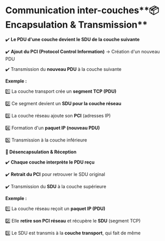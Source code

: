 # Communication inter-couches**📦 Encapsulation & Transmission**

✔️ **Le PDU d'une couche devient le SDU de la couche suivante**

✔️ **Ajout du PCI (Protocol Control Information)** → Création d'un nouveau PDU

✔️ Transmission du **nouveau PDU** à la couche suivante



**Exemple :**

1️⃣ La couche transport crée un **segment TCP (PDU)**

2️⃣ Ce segment devient un **SDU pour la couche réseau**

3️⃣ La couche réseau ajoute son **PCI** (adresses IP)

4️⃣ Formation d'un **paquet IP (nouveau PDU)**

5️⃣ Transmission à la couche inférieure



**🔁 Désencapsulation & Réception**

✔️ **Chaque couche interprète le PDU reçu**

✔️ **Retrait du PCI** pour retrouver le SDU original

✔️ Transmission du **SDU** à la couche supérieure



**Exemple :**

1️⃣ La couche réseau reçoit un **paquet IP (PDU)**

2️⃣ Elle **retire son PCI réseau** et récupère le **SDU** (segment TCP)

3️⃣ Le SDU est transmis à la **couche transport**, qui fait de même

